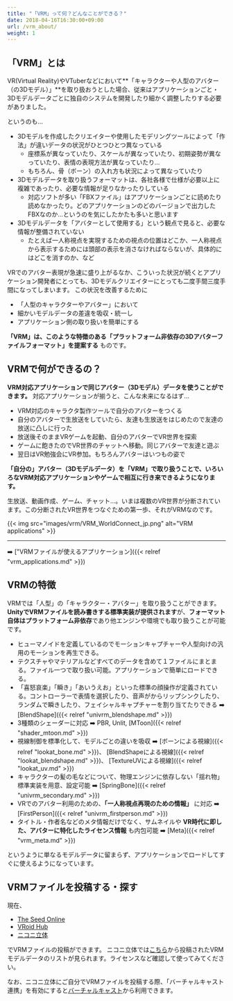 ```yaml
---
title: "「VRM」って何？どんなことができる？"
date: 2018-04-16T16:30:00+09:00
url: /vrm_about/
weight: 1
---
```


## 「VRM」とは
VR(Virtual Reality)やVTuberなどにおいて**「キャラクターや人型のアバター（の3Dモデル）」**を取り扱おうとした場合、従来はアプリケーションごと・3Dモデルデータごとに独自のシステムを開発したり細かく調整したりする必要がありました。

というのも…

* 3Dモデルを作成したクリエイターや使用したモデリングツールによって「作法」が違いデータの状況がひとつひとつ異なっている
	* 座標系が異なっていたり、スケールが異なっていたり、初期姿勢が異なっていたり、表情の表現方法が異なっていたり…
	* もちろん、骨（ボーン）の入れ方も状況によって異なっていたり
* 3Dモデルデータを取り扱うフォーマットは、各社各様で仕様が必要以上に複雑であったり、必要な情報が足りなかったりしている
	* 対応ソフトが多い「FBXファイル」はアプリケーションごとに読めたり読めなかったり。どのアプリケーションのどのバージョンで出力したFBXなのか…というのを気にしたかたも多いと思います
* 3Dモデルデータを「アバターとして使用する」という観点で見ると、必要な情報が整備されていない
	* たとえば一人称視点を実現するための視点の位置はどこか、一人称視点から表示するためには頭部の表示を消さなければならないが、具体的にはどこを消すのか、など

VRでのアバター表現が急速に盛り上がるなか、こういった状況が続くとアプリケーション開発者にとっても、3Dモデルクリエイターにとっても二度手間三度手間になってしまいます。
この状況を改善するために

* 「人型のキャラクターやアバター」において
* 細かいモデルデータの差違を吸収・統一し
* アプリケーション側の取り扱いを簡単にする

**「VRM」は、このような特徴のある「プラットフォーム非依存の3Dアバターファイルフォーマット」を提案する** ものです。

## VRMで何ができるの？

**VRM対応アプリケーションで同じアバター（3Dモデル）データを使うことができます。**
対応アプリケーションが揃うと、こんな未来になるはず…

* VRM対応のキャラクタ製作ツールで自分のアバターをつくる
* 自分のアバターで生放送をしていたら、友達も生放送をはじめたので友達の放送に凸しに行った
* 放送後そのままVRゲームを起動、自分のアバターでVR世界を探索
* ゲームに飽きたのでVR世界のチャットへ移動。同じアバターで友達と遊ぶ
* 翌日はVR勉強会にVR参加。もちろんアバターはいつもの姿で

**「自分の」アバター（3Dモデルデータ）を「VRM」で取り扱うことで、いろいろなVRM対応アプリケーションやゲームで相互に行き来できるようになります。**

生放送、動画作成、ゲーム、チャット…。いまは複数のVR世界が分断されています。この分断されたVR世界をつなぐための第一歩、それがVRMなのです。

{{< img src="images/vrm/VRM_WorldConnect_jp.png" alt="VRM applications" >}}

---

 ➡️ ["VRMファイルが使えるアプリケーション]({{< relref "vrm_applications.md" >}})

## VRMの特徴
VRMでは「人型」の「キャラクター・アバター」を取り扱うことができます。**UnityでVRMファイルを読み書きする標準実装が提供されます**が、**フォーマット自体はプラットフォーム非依存**であり他エンジンや環境でも取り扱うことが可能です。

* ヒューマノイドを定義しているのでモーションキャプチャーや人型向けの汎用のモーションを再生できる。
* テクスチャやマテリアルなどすべてのデータを含めて１ファイルにまとまる。ファイル一つで取り扱い可能。アプリケーションで簡単にロードできる。
* 「喜怒哀楽」「瞬き」「あいうえお」といった標準の顔操作が定義されている。コントローラーで表情を選択したり、音声がからリップシンクしたり、ランダムで瞬きしたり、フェイシャルキャプチャーを割り当てたりできる ➡️ [BlendShape]({{< relref "univrm_blendshape.md" >}})
* 3種類のシェーダーに対応 ➡️ PBR, Unlit, [MToon]({{< relref "shader_mtoon.md" >}})
* 視線制御を標準化して、モデルごとの違いを吸収 ➡️ [ボーンによる視線]({{< relref "lookat_bone.md" >}})、 [BlendShapeによる視線]({{< relref "lookat_blendshape.md" >}})、 [TextureUVによる視線]({{< relref "lookat_uv.md" >}})
* キャラクターの髪の毛などについて、物理エンジンに依存しない「揺れ物」標準実装を用意、設定可能 ➡️ [SpringBone]({{< relref "univrm_secondary.md" >}})
* VRでのアバター利用のための、**「一人称視点再現のための情報」** に対応 ➡️ [FirstPerson]({{< relref "univrm_firstperson.md" >}})
* タイトル・作者名などのメタ情報だけでなく、サムネイルや **VR時代に即した、アバターに特化したライセンス情報** も内包可能 ➡️ [Meta]({{< relref "vrm_meta.md" >}})

というように単なるモデルデータに留まらず、アプリケーションでロードしてすぐに使えるようになっています。

## VRMファイルを投稿する・探す

現在、

* [The Seed Online](https://seed.online/)
* [VRoid Hub](https://hub.vroid.com/)
* [ニコニ立体](https://3d.nicovideo.jp/)

でVRMファイルの投稿ができます。
ニコニ立体では[こちら](https://3d.nicovideo.jp/search?word_type=tag&word=VRM)から投稿されたVRMモデルデータのリストが見られます。ライセンスなど確認して使ってみてください。

なお、ニコニ立体にご自分でVRMファイルを投稿する際、「バーチャルキャスト連携」を有効にすると[バーチャルキャスト](https://virtualcast.jp/)から利用できます。
